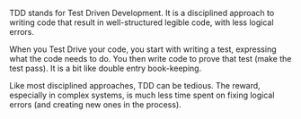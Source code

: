 TDD stands for Test Driven Development. It is a disciplined approach to writing code that result in well-structured legible code, with less logical errors.

When you Test Drive your code, you start with writing a test, expressing what the code needs to do. You then write code to prove that test (make the test pass). It is a bit like double entry book-keeping.

Like most disciplined approaches, TDD can be tedious. The reward, especially in complex systems, is much less time spent on fixing logical errors (and creating new ones in the process).
